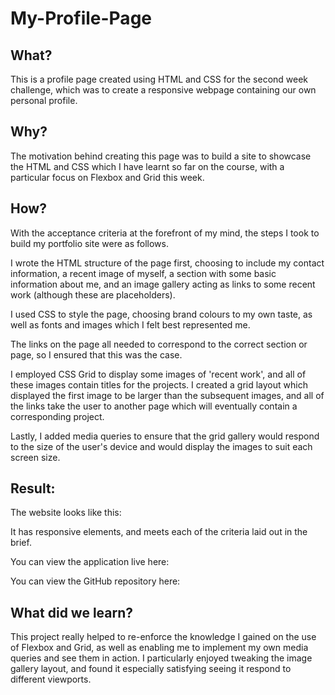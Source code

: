 # My-Profile-Page

## **What?**
This is a profile page created using HTML and CSS for the second week challenge, which was to create a responsive webpage containing our own personal profile.

## **Why?**
The motivation behind creating this page was to build a site to showcase the HTML and CSS which I have learnt so far on the course, with a particular focus on Flexbox and Grid this week. 

## **How?**
With the acceptance criteria at the forefront of my mind, the steps I took to build my portfolio site were as follows.

I wrote the HTML structure of the page first, choosing to include my contact information, a recent image of myself, a section with some basic information about me, and an image gallery acting as links to some recent work (although these are placeholders).

I used CSS to style the page, choosing brand colours to my own taste, as well as fonts and images which I felt best represented me.

The links on the page all needed to correspond to the correct section or page, so I ensured that this was the case.

I employed CSS Grid to display some images of 'recent work', and all of these images contain titles for the projects. I created a grid layout which displayed the first image to be larger than the subsequent images, and all of the links take the user to another page which will eventually contain a corresponding project.

Lastly, I added media queries to ensure that the grid gallery would respond to the size of the user's device and would display the images to suit each screen size.

## **Result:**
The website looks like this:

It has responsive elements, and meets each of the criteria laid out in the brief.

You can view the application live here:

You can view the GitHub repository here:

## **What did we learn?**
This project really helped to re-enforce the knowledge I gained on the use of Flexbox and Grid, as well as enabling me to implement my own media queries and see them in action. I particularly enjoyed tweaking the image gallery layout, and found it especially satisfying seeing it respond to different viewports.
